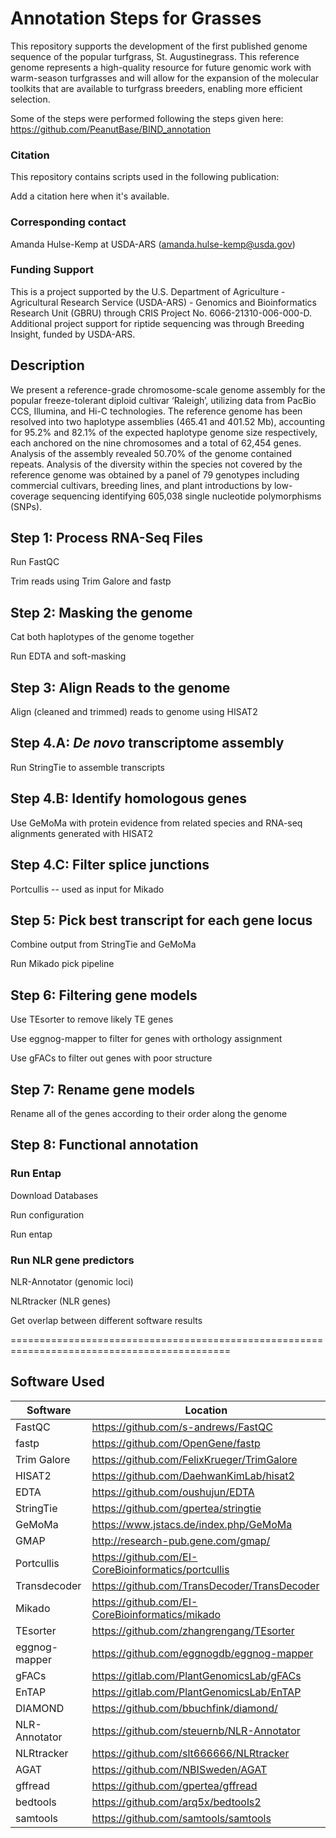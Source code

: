 # Annotation Steps for Grasses

This repository supports the development of the first published genome sequence of the popular turfgrass, St. Augustinegrass. This reference genome represents a high-quality resource for future genomic work with warm-season turfgrasses and will allow for the expansion of the molecular toolkits that are available to turfgrass breeders, enabling more efficient selection.

Some of the steps were performed following the steps given here: https://github.com/PeanutBase/BIND_annotation

### Citation 
This repository contains scripts used in the following publication:

Add a citation here when it's available.

### Corresponding contact

Amanda Hulse-Kemp at USDA-ARS (amanda.hulse-kemp@usda.gov)

### Funding Support

This is a project supported by the U.S. Department of Agriculture - Agricultural Research Service (USDA-ARS) - Genomics and Bioinformatics Research Unit (GBRU) through CRIS Project No. 6066-21310-006-000-D. Additional project support for riptide sequencing was through Breeding Insight, funded by USDA-ARS.

## Description

We present a reference-grade chromosome-scale genome assembly for the popular freeze-tolerant diploid cultivar ‘Raleigh’, utilizing data from PacBio CCS, Illumina, and Hi-C technologies. The reference genome has been resolved into two haplotype assemblies (465.41 and 401.52 Mb), accounting for 95.2% and 82.1% of the expected haplotype genome size respectively, each anchored on the nine chromosomes and a total of 62,454 genes. Analysis of the assembly revealed 50.70% of the genome contained repeats. Analysis of the diversity within the species not covered by the reference genome was obtained by a panel of 79 genotypes including commercial cultivars, breeding lines, and plant introductions by low-coverage sequencing identifying 605,038 single nucleotide polymorphisms (SNPs).

## Step 1: Process RNA-Seq Files

Run FastQC

Trim reads using Trim Galore and fastp


## Step 2: Masking the genome

Cat both haplotypes of the genome together

Run EDTA and soft-masking


## Step 3: Align Reads to the genome

Align (cleaned and trimmed) reads to genome using HISAT2


## Step 4.A: _De novo_ transcriptome assembly

Run StringTie to assemble transcripts

## Step 4.B: Identify homologous genes

Use GeMoMa with protein evidence from related species and RNA-seq alignments generated with HISAT2

## Step 4.C: Filter splice junctions

Portcullis -- used as input for Mikado


## Step 5: Pick best transcript for each gene locus

Combine output from StringTie and GeMoMa

Run Mikado pick pipeline


## Step 6: Filtering gene models

Use TEsorter to remove likely TE genes

Use eggnog-mapper to filter for genes with orthology assignment

Use gFACs to filter out genes with poor structure


## Step 7: Rename gene models

Rename all of the genes according to their order along the genome


## Step 8: Functional annotation

### Run Entap

Download Databases

Run configuration

Run entap

### Run NLR gene predictors

NLR-Annotator (genomic loci)

NLRtracker (NLR genes)

Get overlap between different software results

============================================================================================

## **Software Used**
| Software  | Location |
| ------------- | ------------- |
| FastQC | https://github.com/s-andrews/FastQC |
| fastp | https://github.com/OpenGene/fastp |
| Trim Galore | https://github.com/FelixKrueger/TrimGalore |
| HISAT2 | https://github.com/DaehwanKimLab/hisat2 |
| EDTA | https://github.com/oushujun/EDTA |
| StringTie | https://github.com/gpertea/stringtie |
| GeMoMa | https://www.jstacs.de/index.php/GeMoMa |
| GMAP | http://research-pub.gene.com/gmap/ |
| Portcullis | https://github.com/EI-CoreBioinformatics/portcullis |
| Transdecoder | https://github.com/TransDecoder/TransDecoder |
| Mikado | https://github.com/EI-CoreBioinformatics/mikado |
| TEsorter | https://github.com/zhangrengang/TEsorter |
| eggnog-mapper | https://github.com/eggnogdb/eggnog-mapper |
| gFACs | https://gitlab.com/PlantGenomicsLab/gFACs |
| EnTAP | https://gitlab.com/PlantGenomicsLab/EnTAP |
| DIAMOND | https://github.com/bbuchfink/diamond/ |
| NLR-Annotator | https://github.com/steuernb/NLR-Annotator |
| NLRtracker | https://github.com/slt666666/NLRtracker |
| AGAT | https://github.com/NBISweden/AGAT |
| gffread | https://github.com/gpertea/gffread |
| bedtools | https://github.com/arq5x/bedtools2 |
| samtools | https://github.com/samtools/samtools |
